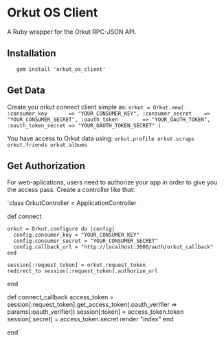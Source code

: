 # Orkut OS Client
A Ruby wrapper for the Orkut RPC-JSON API.

## Installation
`   
    gem install 'orkut_os_client'
`


## Get Data
Create you orkut connect client simple as:
`
    orkut = Orkut.new( :consumer_key       => "YOUR_CONSUMER_KEY",
                       :consumer_secret    => "YOUR_CONSUMER_SECRET",
                       :oauth_token        => "YOUR_OAUTH_TOKEN",
                       :oauth_token_secret => "YOUR_OAUTH_TOKEN_SECRET" )
`                    

You have access to Orkut data using:
`
    orkut.profile
    orkut.scraps
    orkut.friends
    orkut.albums
`

## Get Authorization
For web-aplications, users need to authorize your app in order to give you the access pass.
Create a controller like that:

`class OrkutController < ApplicationController

  def connect

    orkut = Orkut.configure do |config|
      config.consumer_key = "YOUR_CONSUMER_KEY"
      config.consumer_secret = "YOUR_CONSUMER_SECRET"
      config.callback_url = "http://localhost:3000/auth/orkut_callback"
    end

    session[:request_token] = orkut.request_token
    redirect_to session[:request_token].authorize_url
  end

  def connect_callback
    access_token = session[:request_token].get_access_token(:oauth_verifier => params[:oauth_verifier])
    session[:token]  = access_token.token
    session[:secret] = access_token.secret
    render "index"
  end

end`
